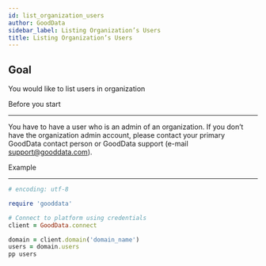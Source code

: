```yaml
---
id: list_organization_users
author: GoodData
sidebar_label: Listing Organization’s Users
title: Listing Organization’s Users
---
```


Goal
-------

You would like to list users in organization

Before you start

-------------

You have to have a user who is an admin of an organization. If you don’t
have the organization admin account, please contact your primary
GoodData contact person or GoodData support (e-mail
<support@gooddata.com>).

Example

--------


```ruby
# encoding: utf-8

require 'gooddata'

# Connect to platform using credentials
client = GoodData.connect

domain = client.domain('domain_name')
users = domain.users
pp users
```
